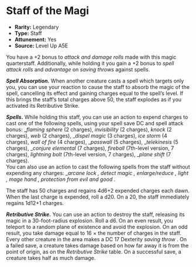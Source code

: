 
# Staff of the Magi

* **Rarity:** Legendary
* **Type:** Staff
* **Attunement:** Yes
* **Source:** Level Up A5E


You have a +2 bonus to _attack and damage rolls_  made with this magic quarterstaff. Additionally, while holding it you gain a +2 bonus to _spell attack rolls_  and _advantage_  on _saving throws_  against spells.

_**Spell Absorption.**_ When another creature casts a spell which targets only you, you can use your reaction to cause the staff to absorb the magic of the spell, cancelling its effect and gaining charges equal to the spell’s level. If this brings the staff’s total charges above 50, the staff explodes as if you activated its Retributive Strike.

_**Spells.**_ While holding this staff, you can use an action to expend charges to cast one of the following spells, using your spell save DC and spell attack bonus: __flaming sphere_ (2 charges), _invisibility_ (2 charges), _knock_  (2 charges), _web_ (2 charges), __dispel magic_  (3 charges), _ice storm_  (4 charges), _wall of fire_ (4 charges), __passwall_  (5 charges), __telekinesis_ (5 charges), __conjure elemental_  (7 charges), _fireball_  (7th-level version, 7 charges), _lightning bolt_  (7th-level version, 7 charges), __plane shift_  (7 charges).  
You can also use an action to cast the following spells from the staff without expending any charges: __arcane lock , detect magic , enlarge/reduce , light , mage hand , protection from evil and good ._

The staff has 50 charges and regains 4d6+2 expended charges each dawn. When the last charge is expended, roll a d20\. On a 20, the staff immediately regains 1d12+1 charges.

_**Retributive Strike.**_ You can use an action to destroy the staff, releasing its magic in a 30-foot-radius explosion. Roll a d6\. On an even result, you teleport to a random plane of existence and avoid the explosion. On an odd result, you take damage equal to 16 × the number of charges in the staff. Every other creature in the area makes a DC 17 Dexterity _saving throw_ . On a failed save, a creature takes damage based on how far away it is from the point of origin, as on the _Retributive Strike_  table. On a successful save, a creature takes half as much damage.
